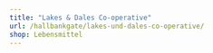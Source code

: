 ```yaml
---
title: "Lakes & Dales Co-operative"
url: /hallbankgate/lakes-und-dales-co-operative/
shop: Lebensmittel
---
```

